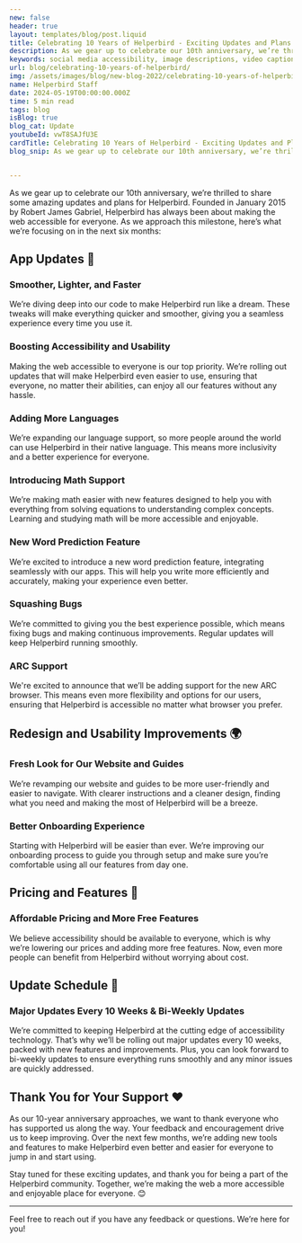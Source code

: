 ```yaml
---
new: false
header: true
layout: templates/blog/post.liquid
title: Celebrating 10 Years of Helperbird - Exciting Updates and Plans for the Future!
description: As we gear up to celebrate our 10th anniversary, we’re thrilled to share some amazing updates and plans for Helperbird. Founded in January 2015 by Robert James Gabriel, Helperbird has always been about making the web accessible for everyone. As we approach this milestone, here’s what we’re focusing on in the next six months
keywords: social media accessibility, image descriptions, video captions, camel case hashtags, emojis, inclusivity, disabilities, accessibility tools
url: blog/celebrating-10-years-of-helperbird/
img: /assets/images/blog/new-blog-2022/celebrating-10-years-of-helperbird.png
name: Helperbird Staff
date: 2024-05-19T00:00:00.000Z
time: 5 min read
tags: blog
isBlog: true
blog_cat: Update
youtubeId: vwT8SAJfU3E
cardTitle: Celebrating 10 Years of Helperbird - Exciting Updates and Plans for the Future!
blog_snip: As we gear up to celebrate our 10th anniversary, we’re thrilled to share some amazing updates and plans for Helperbird. Founded in January 2015 by Robert James Gabriel, Helperbird has always been about making the web accessible for everyone. As we approach this milestone, here’s what we’re focusing on in the next six months


---
```

 



As we gear up to celebrate our 10th anniversary, we’re thrilled to share some amazing updates and plans for Helperbird. Founded in January 2015 by Robert James Gabriel, Helperbird has always been about making the web accessible for everyone. As we approach this milestone, here’s what we’re focusing on in the next six months:

## App Updates 🚀

### Smoother, Lighter, and Faster
We’re diving deep into our code to make Helperbird run like a dream. These tweaks will make everything quicker and smoother, giving you a seamless experience every time you use it.

### Boosting Accessibility and Usability
Making the web accessible to everyone is our top priority. We’re rolling out updates that will make Helperbird even easier to use, ensuring that everyone, no matter their abilities, can enjoy all our features without any hassle.

### Adding More Languages
We’re expanding our language support, so more people around the world can use Helperbird in their native language. This means more inclusivity and a better experience for everyone.

### Introducing Math Support
We’re making math easier with new features designed to help you with everything from solving equations to understanding complex concepts. Learning and studying math will be more accessible and enjoyable.

### New Word Prediction Feature
We’re excited to introduce a new word prediction feature, integrating seamlessly with our apps. This will help you write more efficiently and accurately, making your experience even better.

### Squashing Bugs
We’re committed to giving you the best experience possible, which means fixing bugs and making continuous improvements. Regular updates will keep Helperbird running smoothly.

### ARC Support
We're excited to announce that we’ll be adding support for the new ARC browser. This means even more flexibility and options for our users, ensuring that Helperbird is accessible no matter what browser you prefer.

## Redesign and Usability Improvements 🌍

### Fresh Look for Our Website and Guides
We’re revamping our website and guides to be more user-friendly and easier to navigate. With clearer instructions and a cleaner design, finding what you need and making the most of Helperbird will be a breeze.

### Better Onboarding Experience
Starting with Helperbird will be easier than ever. We’re improving our onboarding process to guide you through setup and make sure you’re comfortable using all our features from day one.

## Pricing and Features 💸

### Affordable Pricing and More Free Features
We believe accessibility should be available to everyone, which is why we’re lowering our prices and adding more free features. Now, even more people can benefit from Helperbird without worrying about cost.

## Update Schedule 📅

### Major Updates Every 10 Weeks & Bi-Weekly Updates
We’re committed to keeping Helperbird at the cutting edge of accessibility technology. That’s why we’ll be rolling out major updates every 10 weeks, packed with new features and improvements. Plus, you can look forward to bi-weekly updates to ensure everything runs smoothly and any minor issues are quickly addressed.

## Thank You for Your Support ❤️

As our 10-year anniversary approaches, we want to thank everyone who has supported us along the way. Your feedback and encouragement drive us to keep improving. Over the next few months, we’re adding new tools and features to make Helperbird even better and easier for everyone to jump in and start using.

Stay tuned for these exciting updates, and thank you for being a part of the Helperbird community. Together, we’re making the web a more accessible and enjoyable place for everyone. 😊

---

Feel free to reach out if you have any feedback or questions. We’re here for you!
